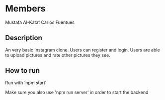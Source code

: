 # Members
Mustafa Al-Katat
Carlos Fuentues

## Description

An very basic Instagram clone. Users can register and login.
Users are able to upload pictures and rate other pictures they see.

## How to run

Run with 'npm start'

Make sure you also use 'npm run server' in order to start the backend